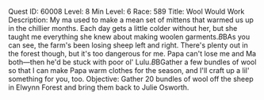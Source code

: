 Quest ID: 60008
Level: 8
Min Level: 6
Race: 589
Title: Wool Would Work
Description: My ma used to make a mean set of mittens that warmed us up in the chillier months. Each day gets a little colder without her, but she taught me everything she knew about making woolen garments.$B$BAs you can see, the farm's been losing sheep left and right. There's plenty out in the forest though, but it's too dangerous for me. Papa can't lose me and Ma both—then he'd be stuck with poor ol' Lulu.$B$BGather a few bundles of wool so that I can make Papa warm clothes for the season, and I'll craft up a lil' something for you, too.
Objective: Gather 20 bundles of wool off the sheep in Elwynn Forest and bring them back to Julie Osworth.
